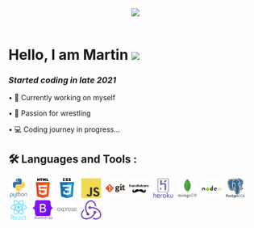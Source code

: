 <div align="center"><img src="https://media.giphy.com/media/2zeji2UedvZzvIZ45N/giphy.gif"></div>
<div align="center"><img src="https://komarev.com/ghpvc/?username=MAKEOUTHILL6&style=flat-square&color=blue" alt=""/></div>
<h1>
    Hello, I am Martin <img src="https://media.giphy.com/media/hvRJCLFzcasrR4ia7z/giphy.gif" width="50">
</h1>
<h3><i>Started coding in late 2021</i></h3>
<p>&#8226; 🚀 Currently working on myself</p>
<p>&#8226; 🤼 Passion for wrestling</p>
<p>&#8226; 💻 Coding journey in progress...</p> 
<h2>🛠️ Languages and Tools :</h2>
<div>
    <img src="https://github.com/devicons/devicon/blob/master/icons/python/python-original-wordmark.svg" width="40" height="40"/>&nbsp;
    <img src="https://github.com/devicons/devicon/blob/master/icons/html5/html5-original-wordmark.svg"
    width="40" height="40"/>&nbsp;
    <img src="https://github.com/devicons/devicon/blob/master/icons/css3/css3-original-wordmark.svg"
    width="40" height="40"/>&nbsp;
    <img src="https://github.com/devicons/devicon/blob/master/icons/javascript/javascript-original.svg"
    width="40" height="40"/>&nbsp;
    <img src="https://github.com/devicons/devicon/blob/master/icons/git/git-original-wordmark.svg"
    width="40" height="40"/>&nbsp;
    <img src="https://github.com/devicons/devicon/blob/master/icons/handlebars/handlebars-original-wordmark.svg"
    width="40" height="40"/>&nbsp;
    <img src="https://github.com/devicons/devicon/blob/master/icons/heroku/heroku-original-wordmark.svg"
    width="40" height="40"/>&nbsp;
    <img src="https://github.com/devicons/devicon/blob/master/icons/mongodb/mongodb-original-wordmark.svg"
    width="40" height="40"/>&nbsp;
    <img src="https://github.com/devicons/devicon/blob/master/icons/nodejs/nodejs-original-wordmark.svg"
    width="40" height="40"/>&nbsp;
    <img src="https://github.com/devicons/devicon/blob/master/icons/postgresql/postgresql-original-wordmark.svg"
    width="40" height="40"/>&nbsp;
    <img src="https://github.com/devicons/devicon/blob/master/icons/react/react-original-wordmark.svg"
    width="40" height="40"/>&nbsp;
    <img src="https://github.com/devicons/devicon/blob/master/icons/bootstrap/bootstrap-original-wordmark.svg"
    width="40" height="40"/>&nbsp;
    <img src="https://github.com/devicons/devicon/blob/master/icons/express/express-original-wordmark.svg"
    width="40" height="40"/>&nbsp;
    <img src="https://github.com/devicons/devicon/blob/master/icons/redux/redux-original.svg"
    width="40" height="40"/>&nbsp;
</div>
